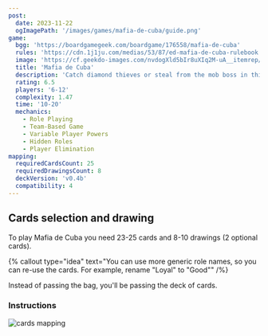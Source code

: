 ```yaml
---
post:
  date: 2023-11-22
  ogImagePath: '/images/games/mafia-de-cuba/guide.png'
game:
  bgg: 'https://boardgamegeek.com/boardgame/176558/mafia-de-cuba'
  rules: 'https://cdn.1j1ju.com/medias/53/87/ed-mafia-de-cuba-rulebook.pdf'
  image: 'https://cf.geekdo-images.com/nvdogXld5bIr8uXIq2M-uA__itemrep/img/RX8xHz9gbSTPYr7PYS2jIqVpAGU=/fit-in/246x300/filters:strip_icc()/pic2519675.jpg'
  title: 'Mafia de Cuba'
  description: 'Catch diamond thieves or steal from the mob boss in this social deduction game.'
  rating: 6.5
  players: '6-12'
  complexity: 1.47
  time: '10-20'
  mechanics:
    - Role Playing
    - Team-Based Game
    - Variable Player Powers
    - Hidden Roles
    - Player Elimination
mapping:
  requiredCardsCount: 25
  requiredDrawingsCount: 8
  deckVersion: 'v0.4b'
  compatibility: 4
---
```


## Cards selection and drawing

To play Mafia de Cuba you need 23-25 cards and 8-10 drawings (2 optional cards).

{% callout type="idea" text="You can use more generic role names, so you can re-use the cards. For example, rename \"Loyal\" to \"Good\"" /%}

Instead of passing the bag, you'll be passing the deck of cards.

### Instructions

![cards mapping](/images/games/mafia-de-cuba/guide.png)

